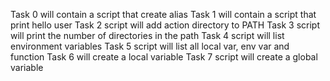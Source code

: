 Task 0 will contain a script that create alias
Task 1 will contain a script that print hello user
Task 2 script will add action directory to PATH
Task 3 script will print the number of directories in the path
Task 4 script will list environment variables
Task 5 script will list all local var, env var and function
Task 6 will create a local variable
Task 7 script will create a global variable
